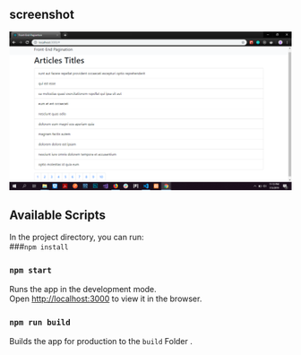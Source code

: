 ## screenshot 

![alt text](https://raw.githubusercontent.com/etfaghaoubeid/Front-end-Pagination/master/public/exemple.png)

## Available Scripts

In the project directory, you can run:<br>
###`npm install`

### `npm start`

Runs the app in the development mode.<br>
Open [http://localhost:3000](http://localhost:3000) to view it in the browser.

### `npm run build`

Builds the app for production to the `build` Folder .<br>
